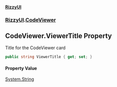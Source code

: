 #### [RizzyUI](index 'index')
### [RizzyUI](RizzyUI 'RizzyUI').[CodeViewer](RizzyUI.CodeViewer 'RizzyUI.CodeViewer')

## CodeViewer.ViewerTitle Property

Title for the CodeViewer card

```csharp
public string ViewerTitle { get; set; }
```

#### Property Value
[System.String](https://docs.microsoft.com/en-us/dotnet/api/System.String 'System.String')